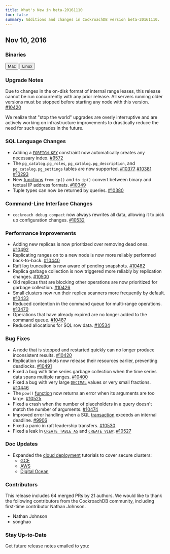 ```yaml
---
title: What's New in beta-20161110
toc: false
summary: Additions and changes in CockroachDB version beta-20161110.
---
```


## Nov 10, 2016

### Binaries

<div id="os-tabs" class="clearfix">
    <a href="https://binaries.cockroachdb.com/cockroach-beta-20161110.darwin-10.9-amd64.tgz"><button id="mac" data-eventcategory="mac-binary-release-notes">Mac</button></a>
    <a href="https://binaries.cockroachdb.com/cockroach-beta-20161110.linux-amd64.tgz"><button id="linux" data-eventcategory="linux-binary-release-notes">Linux</button></a>
</div>

### Upgrade Notes

Due to changes in the on-disk format of internal range leases, this release cannot be run concurrently with any prior release. All servers running older versions must be stopped before starting any node with this version. [#10420](https://github.com/cockroachdb/cockroach/pull/10420)

We realize that "stop the world" upgrades are overly interruptive and are actively working on infrastructure improvements to drastically reduce the need for such upgrades in the future. 

### SQL Language Changes

- Adding a [`FOREIGN KEY`](constraints.html#foreign-keys) constraint now automatically creates any necessary index. [#9572](https://github.com/cockroachdb/cockroach/pull/9572)
- The `pg_catalog.pg_roles`, `pg_catalog.pg_description`, and `pg_catalog.pg_settings` tables are now supported. [#10377](https://github.com/cockroachdb/cockroach/pull/10377) [#10381](https://github.com/cockroachdb/cockroach/pull/10381) [#10293](https://github.com/cockroachdb/cockroach/pull/10293)
- New [functions](functions-and-operators.html) `from_ip()` and `to_ip()` convert between binary and textual IP address formats. [#10349](https://github.com/cockroachdb/cockroach/pull/10349)
- Tuple types can now be returned by queries. [#10380](https://github.com/cockroachdb/cockroach/pull/10380)

### Command-Line Interface Changes

- `cockroach debug compact` now always rewrites all data, allowing it to pick up configuration changes. [#10532](https://github.com/cockroachdb/cockroach/pull/10532)

### Performance Improvements

- Adding new replicas is now prioritized over removing dead ones. [#10492](https://github.com/cockroachdb/cockroach/pull/10492)
- Replicating ranges on to a new node is now more reliably performed back-to-back. [#10440](https://github.com/cockroachdb/cockroach/pull/10440)
- Raft log truncation is now aware of pending snapshots. [#10482](https://github.com/cockroachdb/cockroach/pull/10482)
- Replica garbage collection is now triggered more reliably by replication changes. [#10500](https://github.com/cockroachdb/cockroach/pull/10500)
- Old replicas that are blocking other operations are now prioritized for garbage collection. [#10426](https://github.com/cockroachdb/cockroach/pull/10426)
- Small clusters now run their replica scanners more frequently by default. [#10433](https://github.com/cockroachdb/cockroach/pull/10433)
- Reduced contention in the command queue for multi-range operations. [#10470](https://github.com/cockroachdb/cockroach/pull/10470)
- Operations that have already expired are no longer added to the command queue. [#10487](https://github.com/cockroachdb/cockroach/pull/10487)
- Reduced allocations for SQL row data. [#10534](https://github.com/cockroachdb/cockroach/pull/10534)

### Bug Fixes

- A node that is stopped and restarted quickly can no longer produce inconsistent results. [#10420](https://github.com/cockroachdb/cockroach/pull/10420)
- Replication snapshots now release their resources earlier, preventing deadlocks. [#10491](https://github.com/cockroachdb/cockroach/pull/10491)
- Fixed a bug with time series garbage collection when the time series data spans multiple ranges. [#10400](https://github.com/cockroachdb/cockroach/pull/10400)
- Fixed a bug with very large [`DECIMAL`](decimal.html) values or very small fractions. [#10446](https://github.com/cockroachdb/cockroach/pull/10446)
- The `pow()` [function](functions-and-operators.html) now returns an error when its arguments are too large. [#10525](https://github.com/cockroachdb/cockroach/pull/10525)
- Fixed a crash when the number of placeholders in a query doesn't match the number of arguments. [#10474](https://github.com/cockroachdb/cockroach/pull/10474)
- Improved error handling when a SQL [transaction](transactions.html) exceeds an internal deadline. [#9906](https://github.com/cockroachdb/cockroach/pull/9906)
- Fixed a panic in raft leadership transfers. [#10530](https://github.com/cockroachdb/cockroach/pull/10530)
- Fixed a leak in [`CREATE TABLE AS`](create-table-as.html) and [`CREATE VIEW`](create-view.html). [#10527](https://github.com/cockroachdb/cockroach/pull/10527)

### Doc Updates

- Expanded the [cloud deployment](cloud-deployment.html) tutorials to cover secure clusters:
    - [GCE](deploy-cockroachdb-on-google-cloud-platform.html)
    - [AWS](deploy-cockroachdb-on-aws.html)
    - [Digital Ocean](deploy-cockroachdb-on-digital-ocean.html)

### Contributors

This release includes 64 merged PRs by 21 authors. We would like to thank the following contributors from the CockroachDB community, including first-time contributor Nathan Johnson.

- Nathan Johnson
- songhao

### Stay Up-to-Date

Get future release notes emailed to you:
<div class="hubspot-install-form install-form-1 clearfix">
    <script>
        hbspt.forms.create({
            css: '',
            cssClass: 'install-form',
            portalId: '1753393',
            formId: '39686297-81d2-45e7-a73f-55a596a8d5ff',
            formInstanceId: 1,
            target: '.install-form-1'
        });
    </script>
</div>
